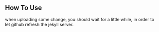 
## How To Use
when uploading some change, you should wait for a little while, in order to let github refresh the jekyll server.
